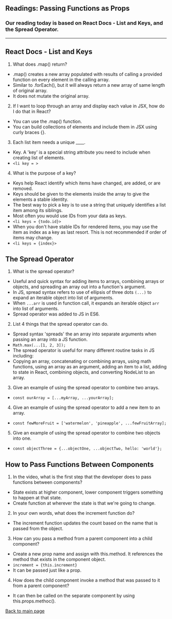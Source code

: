 ## Readings: Passing Functions as Props

### Our reading today is based on React Docs - List and Keys, and the Spread Operator. 
---

## React Docs - List and Keys

1. What does .map() return?
- .map() creates a new array populated with results of calling a provided function on every element in the calling array. 
- Similar to .forEach(), but it will always return a new array of same length of original array.
- It does not mutate the original array. 
2. If I want to loop through an array and display each value in JSX, how do I do that in React?
- You can use the .map() function. 
- You can build collections of elements and include them in JSX using curly braces {}.
3. Each list item needs a unique ____.
- Key. A 'key' is a special string attribute you need to include when creating list of elements. 
- `<li key = >`
4. What is the purpose of a key?
- Keys help React identify which items have changed, are added, or are removed. 
- Keys should be given to the elements inside the array to give the elements a stable identity. 
- The best way to pick a key is to use a string that uniquely identifies a list item among its siblings. 
- Most often you would use IDs from your data as keys. 
- `<li keys = {todo.id}>`
- When you don't have stable IDs for rendered items, you may use the item as index as a key as last resort. This is not recommended if order of items may change. 
- `<li keys = {index}>`

## The Spread Operator

1. What is the spread operator?
- Useful and quick syntax for adding items to arrays, combining arrays or objects, and spreading an array out into a function's argument. 
- In JS, spread syntax refers to use of ellipsis of three dots `(...)` to expand an iterable object into list of arguments. 
- When `...arr` is used in function call, it expands an iterable object `arr` into list of arguments. 
- Spread operator was added to JS in ES6. 

2. List 4 things that the spread operator can do.
- Spread syntax 'spreads' the an array into separate arguments when passing an array into a JS function. 
- `Math.max(...[1, 2, 3]);` 
- The spread operator is useful for many different routine tasks in JS including:
- Copying an array, concatenating or combining arrays, using math functions, using an array as an argument, adding an item to a list, adding to state in React, combining objects, and converting NodeList to an array. 

3. Give an example of using the spread operator to combine two arrays.
- `const ourArray = [...myArray, ...yourArray];`

4. Give an example of using the spread operator to add a new item to an array.
- `const fewMoreFruit = ['watermelon', 'pineapple', ...fewFruitArray];`

5. Give an example of using the spread operator to combine two objects into one.
- `const objectThree = {...objectOne, ...objectTwo, hello: 'world'};`

## How to Pass Functions Between Components

1. In the video, what is the first step that the developer does to pass functions between components?
- State exists at higher component, lower component triggers something to happen at that state.
- Create function at wherever the state is that we're going to change.

2. In your own words, what does the increment function do?
- The increment function updates the count based on the name that is passed from the object. 

3. How can you pass a method from a parent component into a child component?
- Create a new prop name and assign with this.method. It references the method that exists in the component object. 
- `increment = {this.increment}`
- It can be passed just like a prop. 

4. How does the child component invoke a method that was passed to it from a parent component?
- It can then be called on the separate component by using this.props.methoc().

[Back to main page](README.md)